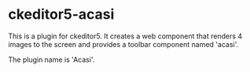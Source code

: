 # ckeditor5-acasi

This is a plugin for ckeditor5. It creates a web component that renders 4 images to the screen and provides a toolbar component named 'acasi'.

The plugin name is 'Acasi'.